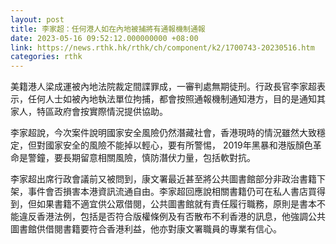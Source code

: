 ```yaml
---
layout: post
title: 李家超：任何港人如在內地被捕將有通報機制通報
date: 2023-05-16 09:52:12.000000000 +08:00
link: https://news.rthk.hk/rthk/ch/component/k2/1700743-20230516.htm
categories: rthk
---
```


美籍港人梁成運被內地法院裁定間諜罪成，一審判處無期徒刑。行政長官李家超表示，任何人士如被內地執法單位拘捕，都會按照通報機制通知港方，目的是通知其家人，特區政府會按實際情況提供協助。

李家超說，今次案件說明國家安全風險仍然潛藏社會，香港現時的情況雖然大致穩定，但對國家安全的風險不能掉以輕心，要有所警惕， 2019年黑暴和港版顏色革命是警鐘，要長期留意相關風險，慎防潛伏力量，包括軟對抗。

李家超出席行政會議前又被問到，康文署最近甚至將公共圖書館部分非政治書籍下架，事件會否損害本港資訊流通自由。李家超回應說相關書籍仍可在私人書店買得到，但如果書籍不適宜供公眾借閱，公共圖書館就有責任履行職務，原則是書本不能違反香港法例，包括是否符合版權條例及有否散布不利香港的訊息，他強調公共圖書館供借閱書籍要符合香港利益，他亦對康文署職員的專業有信心。

